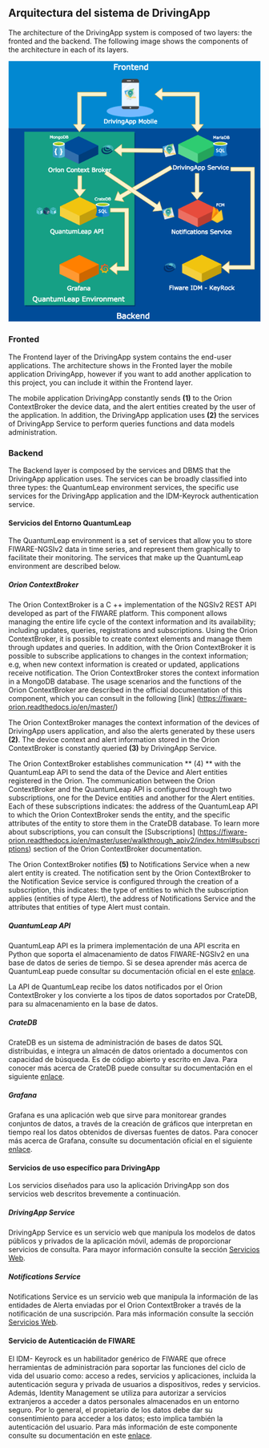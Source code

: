 ## Arquitectura del sistema de DrivingApp

The architecture of the DrivingApp system is composed of two layers: the fronted and the backend. The following image shows the components of the architecture in each of its layers.

![Arquitectura del sistema DrivingApp](./img/architecture.png)

### Fronted

The Frontend layer of the DrivingApp system contains the end-user applications. The architecture shows in the Fronted layer the mobile application DrivingApp, however if you want to add another application to this project, you can include it within the Frontend layer.

The mobile application DrivingApp constantly sends **(1)** to the Orion ContextBroker the device data, and the alert entities created by the user of the application. In addition, the DrivingApp application uses **(2)** the services of DrivingApp Service to perform queries functions and data models administration. 

### Backend

The Backend layer is composed by the services and DBMS that the DrivingApp application uses. The services can be broadly classified into three types: the QuantumLeap environment services, the specific use services for the DrivingApp application and the IDM-Keyrock authentication service.

#### Servicios del Entorno QuantumLeap

The QuantumLeap environment is a set of services that allow you to store FIWARE-NGSIv2 data in time series, and represent them graphically to facilitate their monitoring. The services that make up the QuantumLeap environment are described below.

##### Orion ContextBroker

The Orion ContextBroker is a C ++ implementation of the NGSIv2 REST API developed as part of the FIWARE platform. This component allows managing the entire life cycle of the context information and its availability; including updates, queries, registrations and subscriptions. Using the Orion ContextBroker, it is possible to create context elements and manage them through updates and queries. In addition, with the Orion ContextBroker it is possible to subscribe applications to changes in the context information; e.g, when new context information is created or updated, applications receive notification. The Orion ContextBroker stores the context information in a MongoDB database. The usage scenarios and the functions of the Orion ContextBroker are described in the official documentation of this component, which you can consult in the following [link] (https://fiware-orion.readthedocs.io/en/master/) 

The Orion ContextBroker manages the context information of the devices of DrivingApp users application, and also the alerts generated by these users **(2)**.
The device context and alert information stored in the Orion ContextBroker is constantly queried **(3)** by DrivingApp Service.

The Orion ContextBroker establishes communication ** (4) ** with the QuantumLeap API to send the data of the Device and Alert entities registered in the Orion. The communication between the Orion ContextBroker and the QuantumLeap API is configured through two subscriptions, one for the Device entities and another for the Alert entities. Each of these subscriptions indicates: the address of the QuantumLeap API to which the Orion ContextBroker sends the entity, and the specific attributes of the entity to store them in the CrateDB database. To learn more about subscriptions, you can consult the [Subscriptions] (https://fiware-orion.readthedocs.io/en/master/user/walkthrough_apiv2/index.html#subscriptions) section of the Orion ContextBroker documentation.

The Orion ContextBroker notifies **(5)** to Notifications Service when a new alert entity is created. The notification sent by the Orion ContextBroker to the Notification Sevice service is configured through the creation of a subscription, this indicates: the type of entities to which the subscription applies (entities of type Alert), the address of Notifications Service and the attributes that entities of type Alert must contain.

##### QuantumLeap API

QuantumLeap API es la primera implementación de una API escrita en Python que soporta el almacenamiento de datos FIWARE-NGSIv2 en una base de datos de series de tiempo. Si se desea aprender más acerca de  QuantumLeap puede consultar su documentación oficial en el este [enlace](https://quantumleap.readthedocs.io/en/latest/).

La API de QuantumLeap recibe los datos notificados por el Orion ContextBroker y los convierte a los tipos de datos soportados por CrateDB, para su almacenamiento en la base de datos.

##### CrateDB

CrateDB es un sistema de administración de bases de datos SQL distribuidas, e integra un almacén de datos orientado a documentos con capacidad de búsqueda. Es de código abierto y escrito en Java. Para conocer más acerca de CrateDB puede consultar su documentación en el siguiente [enlace](https://crate.io/docs/).

##### Grafana

Grafana es una aplicación web que sirve para monitorear grandes conjuntos de datos, a través de la creación de gráficos que interpretan en tiempo real  los datos obtenidos de diversas fuentes de datos. Para conocer más acerca de Grafana, consulte su documentación oficial en el siguiente [enlace](http://docs.grafana.org/).

#### Servicios de uso específico para DrivingApp

Los servicios diseñados para uso la aplicación DrivingApp son dos servicios web descritos brevemente a continuación. 

##### DrivingApp Service

DrivingApp Service es un servicio web que manipula los modelos de datos públicos y privados de la aplicación móvil, además de proporcionar servicios de consulta. Para mayor información consulte la sección [Servicios Web](./webServices.md#servicios-web).

##### Notifications Service

Notifications Service es un servicio web que manipula la información de las entidades de Alerta enviadas por el Orion ContextBroker a través de la notificación de una suscripción. Para más información consulte la sección [Servicios Web](./webServices.md#servicios-web).

#### Servicio de Autenticación de FIWARE

El IDM- Keyrock es un habilitador genérico de FIWARE que ofrece herramientas de administración para soportar las funciones del ciclo de vida del usuario como: acceso a redes, servicios y aplicaciones, incluida la autenticación segura y privada de usuarios a dispositivos, redes y servicios. Además, Identity Management se utiliza para autorizar a servicios extranjeros a acceder a datos personales almacenados en un entorno seguro. Por lo general, el propietario de los datos debe dar su consentimiento para acceder a los datos; esto implica también la autenticación del usuario. Para más información de este componente consulte su documentación en este [enlace](https://github.com/ging/fiware-idm-deprecated).
